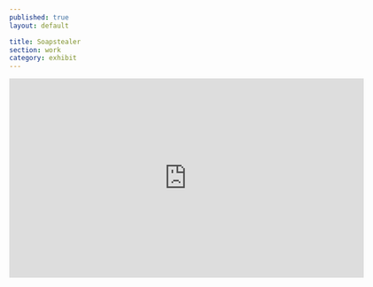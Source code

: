 ```yaml
---
published: true
layout: default

title: Soapstealer
section: work
category: exhibit
---
```


<iframe src="https://player.vimeo.com/video/167189668" width="640" height="360" frameborder="0" webkitallowfullscreen mozallowfullscreen allowfullscreen></iframe>

